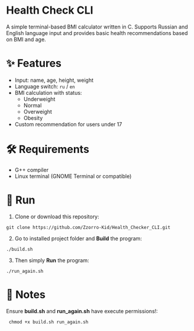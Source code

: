 # Health Check CLI 

A simple terminal-based BMI calculator written in C. Supports Russian and English language input and provides basic health recommendations based on BMI and age.


# ✨ Features

 - Input: name, age, height, weight
 - Language switch: `ru` / `en`
 - BMI calculation with status:
   - Underweight
   - Normal
   - Overweight
   - Obesity
 - Custom recommendation for users under 17


# 🛠 Requirements

  - G++ compiler
  - Linux terminal (GNOME Terminal or compatible)


# 🚀 Run

  1. Clone or download this repository:
 
    git clone https://github.com/Zzorro-Kid/Health_Checker_CLI.git
  
  2. Go to installed project folder and **Build** the program:
        
    ./build.sh
        
  3. Then simply **Run** the program: 
  
    ./run_again.sh
    
    
# 📌 Notes

 Ensure **build.sh** and **run_again.sh** have execute permissions!: 

     chmod +x build.sh run_again.sh
